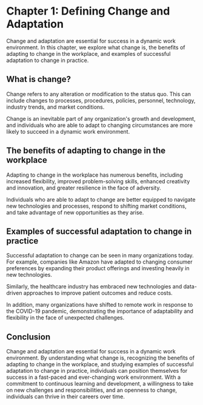 Chapter 1: Defining Change and Adaptation
=========================================

Change and adaptation are essential for success in a dynamic work environment. In this chapter, we explore what change is, the benefits of adapting to change in the workplace, and examples of successful adaptation to change in practice.

What is change?
---------------

Change refers to any alteration or modification to the status quo. This can include changes to processes, procedures, policies, personnel, technology, industry trends, and market conditions.

Change is an inevitable part of any organization's growth and development, and individuals who are able to adapt to changing circumstances are more likely to succeed in a dynamic work environment.

The benefits of adapting to change in the workplace
---------------------------------------------------

Adapting to change in the workplace has numerous benefits, including increased flexibility, improved problem-solving skills, enhanced creativity and innovation, and greater resilience in the face of adversity.

Individuals who are able to adapt to change are better equipped to navigate new technologies and processes, respond to shifting market conditions, and take advantage of new opportunities as they arise.

Examples of successful adaptation to change in practice
-------------------------------------------------------

Successful adaptation to change can be seen in many organizations today. For example, companies like Amazon have adapted to changing consumer preferences by expanding their product offerings and investing heavily in new technologies.

Similarly, the healthcare industry has embraced new technologies and data-driven approaches to improve patient outcomes and reduce costs.

In addition, many organizations have shifted to remote work in response to the COVID-19 pandemic, demonstrating the importance of adaptability and flexibility in the face of unexpected challenges.

Conclusion
----------

Change and adaptation are essential for success in a dynamic work environment. By understanding what change is, recognizing the benefits of adapting to change in the workplace, and studying examples of successful adaptation to change in practice, individuals can position themselves for success in a fast-paced and ever-changing work environment. With a commitment to continuous learning and development, a willingness to take on new challenges and responsibilities, and an openness to change, individuals can thrive in their careers over time.
